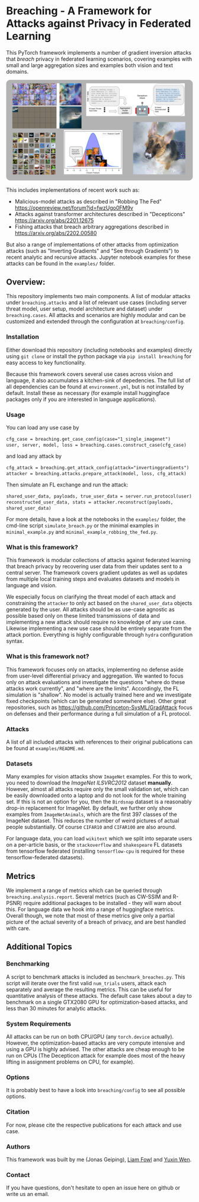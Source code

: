 # Breaching - A Framework for Attacks against Privacy in Federated Learning

This PyTorch framework implements a number of gradient inversion attacks that *breach* privacy in federated learning scenarios,
covering examples with small and large aggregation sizes and examples both vision and text domains.


![](examples/teaser_breaching.png)

This includes implementations of recent work such as:
* Malicious-model attacks as described in "Robbing The Fed" https://openreview.net/forum?id=fwzUgo0FM9v
* Attacks against transformer architectures described in "Decepticons" https://arxiv.org/abs/2201.12675
* Fishing attacks that breach arbitrary aggregations described in https://arxiv.org/abs/2202.00580

But also a range of implementations of other attacks from optimization attacks (such as "Inverting Gradients" and "See through Gradients") to recent analytic and recursive attacks. Jupyter notebook examples for these attacks can be found in the `examples/` folder.

## Overview:
This repository implements two main components. A list of modular attacks under `breaching.attacks` and a list of relevant use cases (including server threat model, user setup, model architecture and dataset) under `breaching.cases`. All attacks and scenarios are highly modular and can be customized and extended through the configuration at `breaching/config`.

### Installation
Either download this repository (including notebooks and examples) directly using `git clone` or install the python package via `pip install breaching` for easy access to key functionality.

Because this framework covers several use cases across vision and language, it also accumulates a kitchen-sink of depedencies. The full list of all dependencies can be found at `environment.yml`, but is not installed by default. Install these as necessary (for example install huggingface packages only if you are interested in language applications).


### Usage
You can load any use case by
```
cfg_case = breaching.get_case_config(case="1_single_imagenet")
user, server, model, loss = breaching.cases.construct_case(cfg_case)
```
and load any attack by
```
cfg_attack = breaching.get_attack_config(attack="invertinggradients")
attacker = breaching.attacks.prepare_attack(model, loss, cfg_attack)
```
Then simulate an FL exchange and run the attack:
```
shared_user_data, payloads, true_user_data = server.run_protocol(user)
reconstructed_user_data, stats = attacker.reconstruct(payloads, shared_user_data)
```

For more details, have a look at the notebooks in the `examples/` folder, the cmd-line script `simulate_breach.py` or the minimal examples in `minimal_example.py` and `minimal_example_robbing_the_fed.py`.

### What is this framework?
This framework is modular collections of attacks against federated learning that breach privacy by recovering user data from their updates sent to a central server. The framework covers gradient updates as well as updates from multiple local training steps and evaluates datasets and models in language and vision.

We especially focus on clarifying the threat model of each attack and constraining the `attacker` to only act based on the `shared_user_data` objects generated by the user. All attacks should be as use-case agnostic as possible based only on these limited transmissions of data and implementing a new attack should require no knowledge of any use case. Likewise implementing a new use case should be entirely separate from the attack portion. Everything is highly configurable through `hydra` configuration syntax.

### What is this framework not?
This framework focuses only on attacks, implementing no defense aside from user-level differential privacy and aggregation. We wanted to focus only on attack evaluations and investigate the questions "where do these attacks work currently", and "where are the limits". Accordingly, the FL simulation is "shallow". No model is actually trained here and we investigate fixed checkpoints (which can be generated somewhere else). Other great repositories, such as https://github.com/Princeton-SysML/GradAttack focus on defenses and their performance during a full simulation of a FL protocol.


### Attacks
A list of all included attacks with references to their original publications can be found at `examples/README.md`.

### Datasets
Many examples for vision attacks show `ImageNet` examples. For this to work, you need to download the *ImageNet ILSVRC2012* dataset **manually**. However, almost all attacks require only the small validation set, which can be easily downloaded onto a laptop and do not look for the whole training set. If this is not an option for you, then the `Birdsnap` dataset is a reasonably drop-in replacement for ImageNet. By default, we further only show examples from `ImageNetAnimals`, which are the first 397 classes of the ImageNet dataset. This reduces the number of weird pictures of actual people substantially. Of course `CIFAR10` and `CIFAR100` are also around.

For language data, you can load `wikitext` which we split into separate users on a per-article basis, or the `stackoverflow` and `shakespeare` FL datasets from tensorflow federated (installing `tensorflow-cpu` is required for these tensorflow-federated datasets).

## Metrics

We implement a range of metrics which can be queried through `breaching.analysis.report`. Several metrics (such as CW-SSIM and R-PSNR) require additional packages to be installed - they will warn about this. For language data we hook into a range of huggingface metrics. Overall though, we note that most of these metrics give only a partial picture of the actual severity of a breach of privacy, and are best handled with care.

## Additional Topics

### Benchmarking
A script to benchmark attacks is included as `benchmark_breaches.py`. This script will iterate over the first valid `num_trials` users, attack each separately and average the resulting metrics. This can be useful for quantitative analysis of these attacks. The default case takes about a day to benchmark on a single GTX2080 GPU for optimization-based attacks, and less than 30 minutes for analytic attacks.

### System Requirements
All attacks can be run on both CPU/GPU (any `torch.device` actually). However, the optimization-based attacks are very compute intensive and using a GPU is highly advised. The other attacks are cheap enough to be run on CPUs (The Decepticon attack for example does most of the heavy lifting in assignment problems on CPU, for example).

### Options
It is probably best to have a look into `breaching/config` to see all possible options.


### Citation
For now, please cite the respective publications for each attack and use case.

### Authors
This framework was built by me (Jonas Geiping), [Liam Fowl](https://github.com/lhfowl) and [Yuxin Wen](https://github.com/YuxinWenRick).

### Contact
If you have questions, don't hesitate to open an issue here on github or write us an email.
